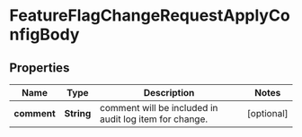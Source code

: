 
# FeatureFlagChangeRequestApplyConfigBody

## Properties
Name | Type | Description | Notes
------------ | ------------- | ------------- | -------------
**comment** | **String** | comment will be included in audit log item for change. |  [optional]



